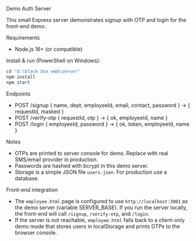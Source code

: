 Demo Auth Server

This small Express server demonstrates signup with OTP and login for the front-end demo.

Requirements
- Node.js 16+ (or compatible)

Install & run (PowerShell on Windows):

```powershell
cd "d:\black box web\server"
npm install
npm start
```

Endpoints
- POST /signup { name, dept, employeeId, email, contact, password } -> { requestId, masked }
- POST /verify-otp { requestId, otp } -> { ok, employeeId, name }
- POST /login { employeeId, password } -> { ok, token, employeeId, name }

Notes
- OTPs are printed to server console for demo. Replace with real SMS/email provider in production.
- Passwords are hashed with bcrypt in this demo server.
- Storage is a simple JSON file `users.json`. For production use a database.

Front-end integration
- The `employee.html` page is configured to use `http://localhost:3001` as the demo server (variable SERVER_BASE). If you run the server locally, the front-end will call `/signup`, `/verify-otp`, and `/login`.
- If the server is not reachable, `employee.html` falls back to a client-only demo mode that stores users in localStorage and prints OTPs to the browser console.

